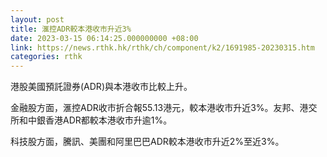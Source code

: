 ```yaml
---
layout: post
title: 滙控ADR較本港收市升近3%
date: 2023-03-15 06:14:25.000000000 +08:00
link: https://news.rthk.hk/rthk/ch/component/k2/1691985-20230315.htm
categories: rthk
---
```


港股美國預託證券(ADR)與本港收市比較上升。

金融股方面，滙控ADR收市折合報55.13港元，較本港收市升近3%。友邦、港交所和中銀香港ADR都較本港收市升逾1%。

科技股方面，騰訊、美團和阿里巴巴ADR較本港收市升近2%至近3%。
